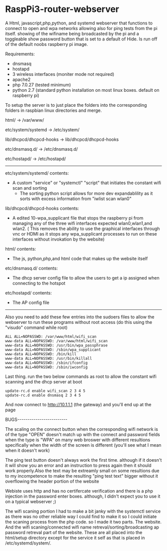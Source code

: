 # RaspPi3-router-webserver
A Html, javascript,php,python, and systemd webserver that functions to connect to open and wpa networks allowing also for ping 
tests from the pi itself. showing of the wifiname being broadcasted by the pi and a toggleable show password button that is set 
to a default of Hide. Is run off of the default noobs raspberry pi image.

Requirements:
  - dnsmasq
  - hostapd
  - 3 wireless interfaces (moniter mode not required)
  - apache2
  - php 7.0.27 (tested minimum)
  - python 2.7 (standard python installation on most linux boxes. default on raspberry pi)


To setup the server is to just place the folders into the corresponding folders in raspbian linux directories and merge.

html/ -> /var/www/

etc/system/systemd -> /etc/system/

lib/dhcpcd/dhcpcd-hooks -> lib/dhcpcd/dhcpcd-hooks

etc/dnsmasq.d/ -> /etc/dnsmasq.d/

etc/hostapd/ -> /etc/hostapd/

---------------------------------------------------------------------------------------------------------------------------
etc/system/systemd/ contents:
  
  - A custom "service" or "systemctl" "script" that initiates the constant wifi scan and sorting
    - The sorting python script allows for more dev expandablility as it sorts with excess information from "iwlist scan wlan0"
    
lib/dhcpcd/dhcpcd-hooks contents:
  
  - A edited 10-wpa_supplicant file that stops the raspberry pi from managing any of the three wifi interfaces expected
   wlan0,wlan1,and wlan2. ( This removes the ability to use the graphical interfaces through vnc or HDMI as it stops 
   any wpa_supplicant processes to run on these interfaces without invokation by the website)

html/ contents:
  
  - The js, python,php,and html code that makes up the website itself
  
etc/dnsmasq.d/ contents:
  
  - The dhcp server config file to allow the users to get a ip assigned when connecting to the hotspot

etc/hostapd/ contents:
  
  - The AP config file 

-----------------------------------------------------------------------------------------------------------------------------
Also you need to add these few entries into the sudoers files to allow the webserver to run these programs without root access
(do this using the "visudo" command while root)

    ALL ALL=NOPASSWD: /var/www/html/wifi_scan
    www-data ALL=NOPASSWD: /var/www/html/wifi_scan
    www-data ALL=NOPASSWD: /usr/bin/wpa_passphrase
    www-data ALL=NOPASSWD: /sbin/wpa_supplicant
    www-data ALL=NOPASSWD: /bin/kill
    www-data ALL=NOPASSWD: /usr/bin/killall
    www-data ALL=NOPASSWD: /sbin/ifconfig
    www-data ALL=NOPASSWD: /sbin/iwconfig

Last thing. 
run the two below commands as root to allow the constant wifi scanning and the dhcp server at boot
        
    update-rc.d enable wifi_scan 2 3 4 5     
    update-rc.d enable dnsmasq 2 3 4 5 

And now connect to http://10.1.1.1 (the gateway) and you'll end up at the page

BUGS-------------------------

The scaling on the connect button when the corresponding wifi network is of the type "OPEN"
doesn't match up with the connect and password fields when the type is "WPA" on many web broswer
with different resultions specifically when the width of the screen is different
(you'll see what I mean when it doesn't work)

The ping test button doesn't always work the first time. although if it doesn't it will show you an
error and an instruction to press again then it should work properly.Also the text may be extreamly small
on some resultions due to my incompetence to make the resulting "ping test text" bigger without it overflowing the 
header portion of the website

Webiste uses http and has no certifercate verification and there is a php injection in the password enter boxes. although, I didn't expect you to use it on a typical webserver ;)

The wifi scaning portion I had to make a bit janky with the systemctl service as there was no other reliable way I could
find to make it so I could initiate the scaning process from the php code. so I made it two parts. The website. And the 
wifi scaning/connected wifi name retreval/sorting/broadcasting ap password retreval part of the website. These are all
placed into the html/setup directory except for the service it self as that is placed in /etc/systemd/system/.
